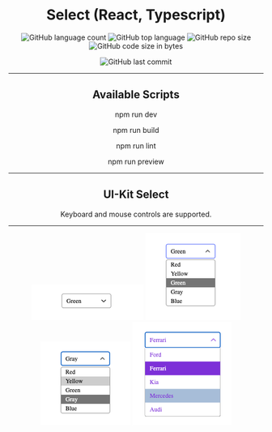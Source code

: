 <h1 align="center">Select (React, Typescript)</h1>

<div align="center">

![GitHub language count](https://img.shields.io/github/languages/count/Sergey-Maxim0v/react-select)
![GitHub top language](https://img.shields.io/github/languages/top/Sergey-Maxim0v/react-select)
![GitHub repo size](https://img.shields.io/github/repo-size/Sergey-Maxim0v/react-select)
![GitHub code size in bytes](https://img.shields.io/github/languages/code-size/Sergey-Maxim0v/react-select)

![GitHub last commit](https://img.shields.io/github/last-commit/Sergey-Maxim0v/react-select)
</div>

---
<h2 align="center">Available Scripts</h2>

<p align="center">
npm run dev
</p>

<p align="center">
npm run build
</p>

<p align="center">
npm run lint
</p>

<p align="center">
npm run preview
</p>

---

<h2 align="center">
UI-Kit Select
</h2>

<p align="center">
Keyboard and mouse controls are supported.
</p>

---

<div style="text-align: center;">
<img src="src/assets/images/readme-1.png" alt="">
<img src="src/assets/images/readme-2.png" alt="">
<img src="src/assets/images/readme-3.png" alt="">
<img src="src/assets/images/readme-4.png" alt="">
</div>



